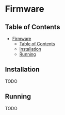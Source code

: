 # Firmware 

## Table of Contents

- [Firmware](#firmware)
  - [Table of Contents](#table-of-contents)
  - [Installation](#installation)
  - [Running](#running)

## Installation

TODO

## Running
TODO
